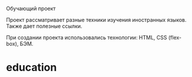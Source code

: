 Обучающий проект

Проект рассматривает разные техники изучения иностранных языков. Также дает полезные ссылки.

При создании проекта использовались технологии: HTML, CSS (flex-box), БЭМ.
# education
